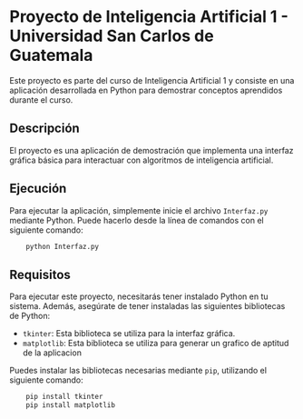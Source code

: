 # Proyecto de Inteligencia Artificial 1 - Universidad San Carlos de Guatemala

Este proyecto es parte del curso de Inteligencia Artificial 1 y consiste en una aplicación desarrollada en Python para demostrar conceptos aprendidos durante el curso.

## Descripción
El proyecto es una aplicación de demostración que implementa una interfaz gráfica básica para interactuar con algoritmos de inteligencia artificial.

## Ejecución
Para ejecutar la aplicación, simplemente inicie el archivo `Interfaz.py` mediante Python. Puede hacerlo desde la línea de comandos con 
el siguiente comando:

```bash
    python Interfaz.py
```

## Requisitos
Para ejecutar este proyecto, necesitarás tener instalado Python en tu sistema. Además, asegúrate de tener instaladas las siguientes bibliotecas de Python:

- `tkinter`: Esta biblioteca se utiliza para la interfaz gráfica.
- `matplotlib`: Esta biblioteca se utiliza para generar un grafico de aptitud de la aplicacion

Puedes instalar las bibliotecas necesarias mediante `pip`, utilizando el siguiente comando:

```bash
    pip install tkinter
    pip install matplotlib
```





